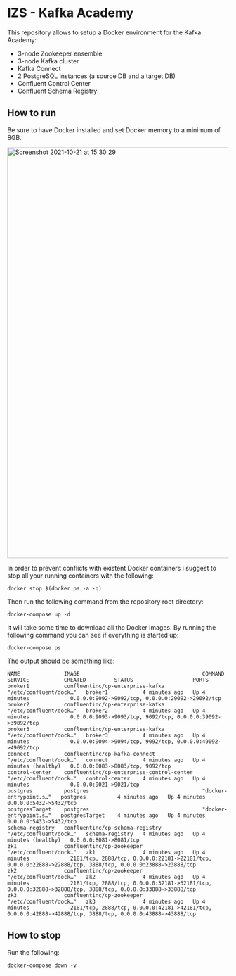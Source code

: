 # IZS - Kafka Academy

This repository allows to setup a Docker environment for the Kafka Academy:

* 3-node Zookeeper ensemble
* 3-node Kafka cluster 
* Kafka Connect
* 2 PostgreSQL instances (a source DB and a target DB)
* Confluent Control Center
* Confluent Schema Registry

## How to run

Be sure to have Docker installed and set Docker memory to a minimum of 8GB. 

<img width="934" alt="Screenshot 2021-10-21 at 15 30 29" src="https://user-images.githubusercontent.com/12952543/138288132-d2922cc2-12ea-40c4-9e3a-a0b33ef3406c.png">

In order to prevent conflicts with existent Docker containers i suggest to stop all your running containers with the following:

```
docker stop $(docker ps -a -q)
```

Then run the following command from the repository root directory:

```
docker-compose up -d
```

It will take some time to download all the Docker images. 
By running the following command you can see if everything is started up:

```
docker-compose ps
```

The output should be something like:

```
NAME              IMAGE                                       COMMAND                  SERVICE           CREATED         STATUS                   PORTS
broker1           confluentinc/cp-enterprise-kafka            "/etc/confluent/dock…"   broker1           4 minutes ago   Up 4 minutes             0.0.0.0:9092->9092/tcp, 0.0.0.0:29092->29092/tcp
broker2           confluentinc/cp-enterprise-kafka            "/etc/confluent/dock…"   broker2           4 minutes ago   Up 4 minutes             0.0.0.0:9093->9093/tcp, 9092/tcp, 0.0.0.0:39092->39092/tcp
broker3           confluentinc/cp-enterprise-kafka            "/etc/confluent/dock…"   broker3           4 minutes ago   Up 4 minutes             0.0.0.0:9094->9094/tcp, 9092/tcp, 0.0.0.0:49092->49092/tcp
connect           confluentinc/cp-kafka-connect               "/etc/confluent/dock…"   connect           4 minutes ago   Up 4 minutes (healthy)   0.0.0.0:8083->8083/tcp, 9092/tcp
control-center    confluentinc/cp-enterprise-control-center   "/etc/confluent/dock…"   control-center    4 minutes ago   Up 4 minutes             0.0.0.0:9021->9021/tcp
postgres          postgres                                    "docker-entrypoint.s…"   postgres          4 minutes ago   Up 4 minutes             0.0.0.0:5432->5432/tcp
postgresTarget    postgres                                    "docker-entrypoint.s…"   postgresTarget    4 minutes ago   Up 4 minutes             0.0.0.0:5433->5432/tcp
schema-registry   confluentinc/cp-schema-registry             "/etc/confluent/dock…"   schema-registry   4 minutes ago   Up 4 minutes (healthy)   0.0.0.0:8081->8081/tcp
zk1               confluentinc/cp-zookeeper                   "/etc/confluent/dock…"   zk1               4 minutes ago   Up 4 minutes             2181/tcp, 2888/tcp, 0.0.0.0:22181->22181/tcp, 0.0.0.0:22888->22888/tcp, 3888/tcp, 0.0.0.0:23888->23888/tcp
zk2               confluentinc/cp-zookeeper                   "/etc/confluent/dock…"   zk2               4 minutes ago   Up 4 minutes             2181/tcp, 2888/tcp, 0.0.0.0:32181->32181/tcp, 0.0.0.0:32888->32888/tcp, 3888/tcp, 0.0.0.0:33888->33888/tcp
zk3               confluentinc/cp-zookeeper                   "/etc/confluent/dock…"   zk3               4 minutes ago   Up 4 minutes             2181/tcp, 2888/tcp, 0.0.0.0:42181->42181/tcp, 0.0.0.0:42888->42888/tcp, 3888/tcp, 0.0.0.0:43888->43888/tcp
```

## How to stop

Run the following:

```
docker-compose down -v
```
